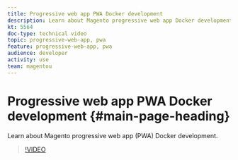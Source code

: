 ```yaml
---
title: Progressive web app PWA Docker development
description: Learn about Magento progressive web app Docker development.
kt: 5564
doc-type: technical video
topic: progressive-web-app, pwa
feature: progressive-web-app, pwa
audience: developer
activity: use
team: magentou
---
```


# Progressive web app PWA Docker development {#main-page-heading}

Learn about Magento progressive web app (PWA) Docker development.

>[!VIDEO](https://video.tv.adobe.com/v/35784?quality=12&learn=on)